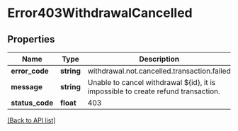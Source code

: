 # Error403WithdrawalCancelled

## Properties

Name | Type | Description | Notes
------------ | ------------- | ------------- | -------------
**error_code** | **string** | withdrawal.not.cancelled.transaction.failed |
**message** | **string** | Unable to cancel withdrawal ${id}, it is impossible to create refund transaction. |
**status_code** | **float** | 403 |

[[Back to API list]](../../README.md#api-endpoints)

